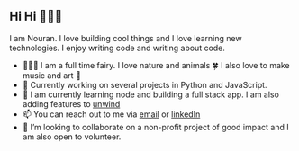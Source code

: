 
<!-- - 😄 Pronouns: She/Her -->
<!-- - 📫 How to reach me: [LinkedIn](https://linkedin.com/in/nouran-bakry) -->

<!--
**NouranBakry/NouranBakry** is a ✨ _special_ ✨ repository because its `README.md` (this file) appears on your GitHub profile.

Here are some ideas to get you started:

- 🔭 I’m currently working on ...
- 🌱 I’m currently learning ...
- 👯 I’m looking to collaborate on ...
- 🤔 I’m looking for help with ...
- 💬 Ask me about ...
- 📫 How to reach me: ...
- 😄 Pronouns: ...
- ⚡ Fun fact: ...
-->
## Hi Hi 🙋🏻‍♀️
I am Nouran. I love building cool things and I love learning new technologies. I enjoy writing code and writing about code. 

- 🧚🏻‍♀️ I am a full time fairy. I love nature and animals 🍀 I also love to make music and art 🔮
- 🔭 Currently working on several projects in Python and JavaScript. 
- 🌱 I am currently learning node and building a full stack app. I am also adding features to [unwind](https://github.com/NouranBakry/unwind)
- 📫 You can reach out to me via [email](mailto:nouranaymanbakry@gmail.com) or [linkedIn](https://www.linkedin.com/in/nouran-bakry/)
- 👯 I’m looking to collaborate on a non-profit project of good impact and I am also open to volunteer.
